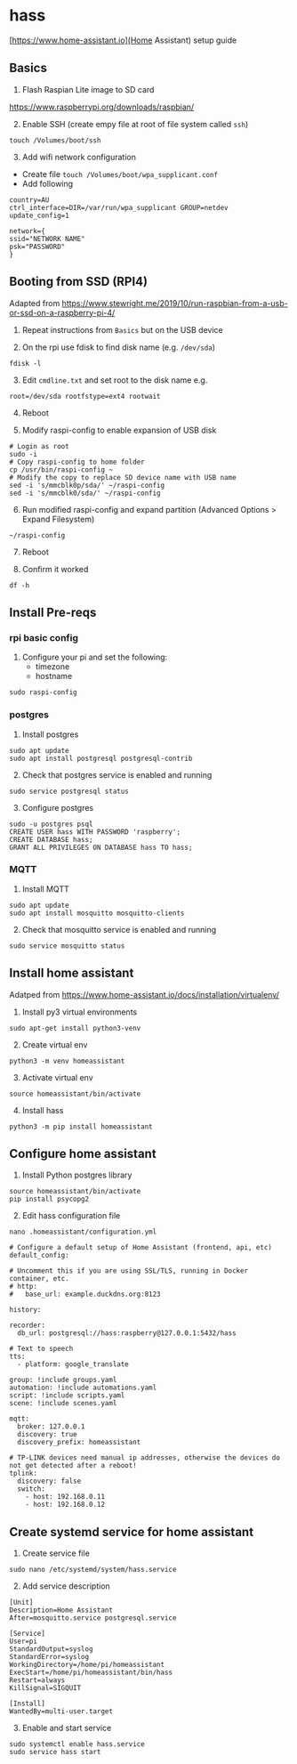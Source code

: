 # hass
 
[https://www.home-assistant.io](Home Assistant) setup guide

## Basics

1. Flash Raspian Lite image to SD card

https://www.raspberrypi.org/downloads/raspbian/

2. Enable SSH (create empy file at root of file system called `ssh`)

`touch /Volumes/boot/ssh`

3. Add wifi network configuration
- Create file
`touch /Volumes/boot/wpa_supplicant.conf`
- Add following
```
country=AU
ctrl_interface=DIR=/var/run/wpa_supplicant GROUP=netdev
update_config=1

network={
ssid="NETWORK NAME"
psk="PASSWORD"
}
```

## Booting from SSD (RPI4)

Adapted from https://www.stewright.me/2019/10/run-raspbian-from-a-usb-or-ssd-on-a-raspberry-pi-4/

1. Repeat instructions from ``Basics`` but on the USB device

2. On the rpi use fdisk to find disk name (e.g. `/dev/sda`)

```
fdisk -l
```

3. Edit `cmdline.txt` and set root to the disk name e.g.

```
root=/dev/sda rootfstype=ext4 rootwait
```

4. Reboot

5. Modify raspi-config to enable expansion of USB disk

```
# Login as root
sudo -i
# Copy raspi-config to home folder
cp /usr/bin/raspi-config ~
# Modify the copy to replace SD device name with USB name
sed -i 's/mmcblk0p/sda/' ~/raspi-config
sed -i 's/mmcblk0/sda/' ~/raspi-config
```

6. Run modified raspi-config and expand partition (Advanced Options > Expand Filesystem)

```
~/raspi-config
```

7. Reboot

8. Confirm it worked

```
df -h
```

## Install Pre-reqs

### rpi basic config

1. Configure your pi and set the following:
    - timezone
    - hostname

`sudo raspi-config`

### postgres

1. Install postgres

```
sudo apt update
sudo apt install postgresql postgresql-contrib
```

2. Check that postgres service is enabled and running

```
sudo service postgresql status
```

3. Configure postgres

```
sudo -u postgres psql
CREATE USER hass WITH PASSWORD 'raspberry';
CREATE DATABASE hass;
GRANT ALL PRIVILEGES ON DATABASE hass TO hass;
```

### MQTT

1. Install MQTT

```
sudo apt update
sudo apt install mosquitto mosquitto-clients
```

2. Check that mosquitto service is enabled and running

```
sudo service mosquitto status
```

## Install home assistant

Adatped from https://www.home-assistant.io/docs/installation/virtualenv/

1. Install py3 virtual environments

```
sudo apt-get install python3-venv
```

2. Create virtual env

```
python3 -m venv homeassistant
```

3. Activate virtual env

```
source homeassistant/bin/activate
```

4. Install hass

```
python3 -m pip install homeassistant
```

## Configure home assistant

1. Install Python postgres library

```
source homeassistant/bin/activate
pip install psycopg2
```

2. Edit hass configuration file

```
nano .homeassistant/configuration.yml
```

```
# Configure a default setup of Home Assistant (frontend, api, etc)
default_config:

# Uncomment this if you are using SSL/TLS, running in Docker container, etc.
# http:
#   base_url: example.duckdns.org:8123

history:

recorder:
  db_url: postgresql://hass:raspberry@127.0.0.1:5432/hass

# Text to speech
tts:
  - platform: google_translate

group: !include groups.yaml
automation: !include automations.yaml
script: !include scripts.yaml
scene: !include scenes.yaml

mqtt:
  broker: 127.0.0.1
  discovery: true
  discovery_prefix: homeassistant

# TP-LINK devices need manual ip addresses, otherwise the devices do not get detected after a reboot!
tplink:
  discovery: false
  switch:
    - host: 192.168.0.11
    - host: 192.168.0.12
```


## Create systemd service for home assistant

1. Create service file

```
sudo nano /etc/systemd/system/hass.service
```

2. Add service description

```
[Unit]
Description=Home Assistant
After=mosquitto.service postgresql.service

[Service]
User=pi
StandardOutput=syslog
StandardError=syslog
WorkingDirectory=/home/pi/homeassistant
ExecStart=/home/pi/homeassistant/bin/hass
Restart=always
KillSignal=SIGQUIT

[Install]
WantedBy=multi-user.target
```

3. Enable and start service

```
sudo systemctl enable hass.service
sudo service hass start
```
